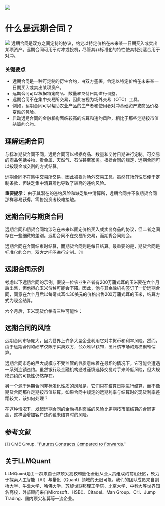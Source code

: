 ![](https://fastly.jsdelivr.net/gh/bucketio/img11@main/2024/10/21/1729466068183-23134fce-3131-4262-b18c-f378d71af4f6.gif)
# 什么是远期合同？
![](https://fastly.jsdelivr.net/gh/bucketio/img9@main/2024/10/20/1729465031968-b3c8959e-1d37-4b8a-91b1-b0b0dfe25143.png)
远期合同是双方之间定制的协议，约定以特定价格在未来某一日期买入或卖出某项资产。远期合同可用于对冲或投机，尽管其非标准化的特性使其特别适合用于对冲。

### 关键要点

- 远期合同是一种可定制的衍生合约，由双方签署，约定以特定价格在未来某一日期买入或卖出某项资产。
- 远期合同可以根据特定商品、数量和交付日期进行调整。
- 远期合同不在集中交易所交易，因此被视为场外交易（OTC）工具。
- 例如，远期合同可以帮助农业产品的生产者和使用者对冲基础资产或商品价格变动的风险。
- 启动远期合同的金融机构面临较高的结算和违约风险，相比于那些定期按市值结算的合约。

## 理解远期合同

与标准期货合同不同，远期合同可以根据商品、数量和交付日期进行定制。可交易的商品包括谷物、贵金属、天然气、石油甚至家禽。根据合同的规定，远期合同可以按现金或交割的方式结算。

远期合同不在集中交易所交易，因此被视为场外交易工具。虽然其场外性质便于定制条款，但缺乏集中清算所也导致了较高的违约风险。

**重要提示：** 由于其潜在的违约风险和缺乏集中清算所，远期合同并不像期货合同那样容易获得，零售投资者较难接触。

## 远期合同与期货合同

远期合同和期货合同均涉及在未来以固定价格买入或卖出商品的协议，但二者之间存在一些细微的差别。远期合同不在交易所交易，而期货合同则会。

远期合同在合同结束时结算，而期货合同则是每日结算。最重要的是，期货合同是标准化的合约，双方之间不进行定制。[1]

## 远期合同示例

考虑以下远期合同的示例。假设一位农业生产者有200万蒲式耳的玉米要在六个月后出售，但他担心玉米价格可能会下降。因此，他与其金融机构签订了一份远期合同，同意在六个月后以每蒲式耳4.30美元的价格出售200万蒲式耳的玉米，结算方式为现金结算。

六个月后，玉米现货价格有三种可能性：

## 远期合同的风险

远期合同市场庞大，因为世界上许多大型企业利用它对冲货币和利率风险。然而，由于远期合同的细节仅限于买卖双方，公众难以获知，因此该市场的规模很难估算。

远期合同市场的巨大规模与不受监管的性质意味着在最坏的情况下，它可能会遭遇一系列连锁违约。虽然银行及金融机构通过谨慎选择交易对手来降低风险，但大规模违约的可能性仍然存在。

另一个源于远期合同非标准化性质的风险是，它们只在结算日期进行结算，而不像期货合同那样定期按市值结算。如果合同中规定的远期利率与结算时的现货利率差距较大，该如何处理？

在这种情况下，发起远期合同的金融机构面临的风险比定期按市值结算的合同更高，这样会增加客户违约或未结算时的风险。

## 参考文献

[1] CME Group. "[Futures Contracts Compared to Forwards](https://www.cmegroup.com/education/courses/introduction-to-futures/futures-contracts-compared-to-forwards.html)."

## 关于LLMQuant
LLMQuant是由一群来自世界顶尖高校和量化金融从业人员组成的前沿社区，致力于探索人工智能（AI）与量化（Quant）领域的无限可能。我们的团队成员来自剑桥大学、牛津大学、哈佛大学、苏黎世联邦理工学院、北京大学、中科大等世界知名高校，外部顾问来自Microsoft、HSBC、Citadel、Man Group、Citi、Jump Trading、国内顶尖私募等一流企业。